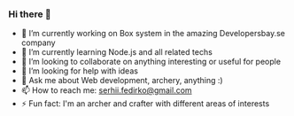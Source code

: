 ### Hi there 👋

- 🔭 I’m currently working on Box system in the amazing Developersbay.se company
- 🌱 I’m currently learning Node.js and all related techs
- 👯 I’m looking to collaborate on anything interesting or useful for people
- 🤔 I’m looking for help with ideas
- 💬 Ask me about Web development, archery, anything :)
- 📫 How to reach me: serhii.fedirko@gmail.com
- ⚡ Fun fact: I'm an archer and crafter with different areas of interests
